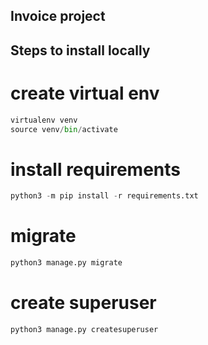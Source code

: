 ## Invoice project

## Steps to install locally

# create virtual env
```python
virtualenv venv
source venv/bin/activate
```

# install requirements
```python
python3 -m pip install -r requirements.txt
```

# migrate 
```python
python3 manage.py migrate
```

# create superuser
```python
python3 manage.py createsuperuser
```